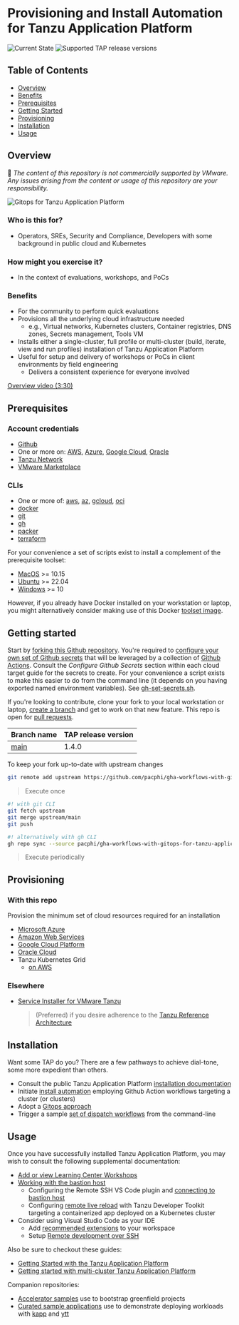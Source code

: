 # Provisioning and Install Automation for Tanzu Application Platform

![Current State](https://img.shields.io/badge/current%20state-stable-brightgreen) ![Supported TAP release versions](https://img.shields.io/badge/versions%20supported-1.4-blue)


## Table of Contents

* [Overview](#overview)
* [Benefits](#benefits)
* [Prerequisites](#prerequisites)
* [Getting Started](#getting-started)
* [Provisioning](#provisioning)
* [Installation](#installation)
* [Usage](#usage)


## Overview

:mega: _The content of this repository is not commercially supported by VMware. Any issues arising from the content or usage of this repository are your responsibility._

![Gitops for Tanzu Application Platform](docs/gitops-for-tap.png)

### Who is this for?

* Operators, SREs, Security and Compliance, Developers with some background in public cloud and Kubernetes


### How might you exercise it?

* In the context of evaluations, workshops, and PoCs


### Benefits

* For the community to perform quick evaluations
* Provisions all the underlying cloud infrastructure needed
  * e.g., Virtual networks, Kubernetes clusters, Container registries, DNS zones, Secrets management, Tools VM
* Installs either a single-cluster, full profile or multi-cluster (build, iterate, view and run profiles) installation of Tanzu Application Platform
* Useful for setup and delivery of workshops or PoCs in client environments by field engineering
  * Delivers a consistent experience for everyone involved

[Overview video (3:30)](https://studio.d-id.com/share?id=c821bcec6f9838f289f0fb73fca6237e&utm_source=copy)

## Prerequisites

### Account credentials

* [Github](https://github.com/)
* One or more on: [AWS](https://aws.amazon.com/), [Azure](https://azure.microsoft.com/en-us/), [Google Cloud](https://cloud.google.com/), [Oracle](https://www.oracle.com/cloud/)
* [Tanzu Network](https://network.pivotal.io)
* [VMware Marketplace](https://marketplace.cloud.vmware.com/)

### CLIs

* One or more of: [aws](https://docs.aws.amazon.com/cli/latest/userguide/getting-started-install.html), [az](https://learn.microsoft.com/en-us/cli/azure/install-azure-cli), [gcloud](https://cloud.google.com/sdk/docs/install), [oci](https://docs.oracle.com/en-us/iaas/Content/API/SDKDocs/cliinstall.htm)
* [docker](https://www.docker.com/products/docker-desktop/)
* [git](https://git-scm.com/book/en/v2/Getting-Started-Installing-Git)
* [gh](https://github.com/cli/cli#installation)
* [packer](https://developer.hashicorp.com/packer/tutorials/docker-get-started/get-started-install-cli)
* [terraform](https://developer.hashicorp.com/terraform/downloads)

For your convenience a set of scripts exist to install a complement of the prerequisite toolset:

* [MacOS](scripts/install-prereqs-macos.sh) >= 10.15
* [Ubuntu](scripts/install-prereqs-linux.sh) >= 22.04
* [Windows](scripts/install-prereqs-windows.ps1) >= 10

However, if you already have Docker installed on your workstation or laptop, you might alternatively consider making use of this Docker [toolset image](docker/toolset-image/README.md).


## Getting started

Start by [forking this Github repository](https://docs.github.com/en/get-started/quickstart/fork-a-repo#forking-a-repository).  You're required to [configure your own set of Github secrets](https://github.com/Azure/actions-workflow-samples/blob/master/assets/create-secrets-for-GitHub-workflows.md) that will be leveraged by a collection of [Github Actions](.github/workflows).  Consult the _Configure Github Secrets_ section within each cloud target guide for the secrets to create.  For your convenience a script exists to make this easier to do from the command line (it depends on you having exported named environment variables). See [gh-set-secrets.sh](scripts/gh-set-secrets.sh).

If you're looking to contribute, clone your fork to your local workstation or laptop, [create a branch](https://git-scm.com/book/en/v2/Git-Branching-Basic-Branching-and-Merging) and get to work on that new feature.  This repo is open for [pull requests](https://docs.github.com/en/pull-requests/collaborating-with-pull-requests/proposing-changes-to-your-work-with-pull-requests/creating-a-pull-request).

| Branch name | TAP release version |
|-------------|---------------------|
| [main](https://github.com/pacphi/gha-workflows-with-gitops-for-tanzu-application-platform/tree/main) | 1.4.0 |

To keep your fork up-to-date with upstream changes

```bash
git remote add upstream https://github.com/pacphi/gha-workflows-with-gitops-for-tanzu-application-platform
```
> Execute once


```bash
#! with git CLI
git fetch upstream
git merge upstream/main
git push

#! alternatively with gh CLI
gh repo sync --source pacphi/gha-workflows-with-gitops-for-tanzu-application-platform
```
> Execute periodically


## Provisioning

### With this repo

Provision the minimum set of cloud resources required for an installation

* [Microsoft Azure](docs/AZURE.md)
* [Amazon Web Services](docs/AWS.md)
* [Google Cloud Platform](docs/GOOGLE.md)
* [Oracle Cloud](docs/ORACLE.md)
* Tanzu Kubernetes Grid
  * [on AWS](docs/TKG-on-AWS.md)

### Elsewhere

* [Service Installer for VMware Tanzu](https://github.com/vmware-tanzu/service-installer-for-vmware-tanzu)
  > (Preferred) if you desire adherence to the [Tanzu Reference Architecture](https://docs.vmware.com/en/VMware-Tanzu/services/tanzu-reference-architecture/GUID-reference-designs-index.html)


## Installation

Want some TAP do you? There are a few pathways to achieve dial-tone, some more expedient than others.

* Consult the public Tanzu Application Platform [installation documentation](https://docs.vmware.com/en/Tanzu-Application-Platform/1.4/tap/GUID-install-intro.html)
* Initiate [install automation](docs/TAP.md) employing Github Action workflows targeting a cluster (or clusters)
* Adopt a [Gitops approach](gitops/README.md)
* Trigger a sample [set of dispatch workflows](docs/WORKFLOWS.md) from the command-line


## Usage

Once you have successfully installed Tanzu Application Platform, you may wish to consult the following supplemental documentation:

* [Add or view Learning Center Workshops](docs/add-or-view-learningcenter-workshops/README.md)
* [Working with the bastion host](docs/working-with-the-bastion-host/README.md)
  * Configuring the Remote SSH VS Code plugin and [connecting to bastion host](docs/vscode-remote-ssh/README.md)
  * Configuring [remote live reload]((https://github.com/warroyo/future-blog/tree/main/TAP/remote-ssh-live-update)) with Tanzu Developer Toolkit targeting a containerized app deployed on a Kubernetes cluster
* Consider using Visual Studio Code as your IDE
  * Add [recommended extensions](https://code.visualstudio.com/docs/editor/extension-marketplace#_workspace-recommended-extensions) to your workspace
  * Setup [Remote development over SSH](https://code.visualstudio.com/docs/remote/ssh-tutorial)

Also be sure to checkout these guides:

* [Getting Started with the Tanzu Application Platform](https://docs.vmware.com/en/Tanzu-Application-Platform/1.4/tap/GUID-getting-started.html)
* [Getting started with multi-cluster Tanzu Application Platform](https://docs.vmware.com/en/VMware-Tanzu-Application-Platform/1.4/tap/GUID-multicluster-getting-started.html)

Companion repositories:

* [Accelerator samples](https://github.com/vmware-tanzu/application-accelerator-samples) use to bootstrap greenfield projects
* [Curated sample applications](https://github.com/pacphi/tap-sample-apps) use to demonstrate deploying workloads with [kapp](https://carvel.dev/kapp/) and [ytt](https://carvel.dev/ytt/)